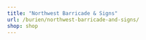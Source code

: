 ```yaml
---
title: "Northwest Barricade & Signs"
url: /burien/northwest-barricade-and-signs/
shop: shop
---
```

